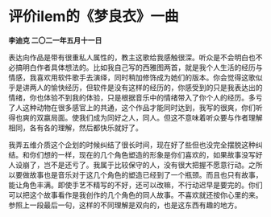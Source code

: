 # 评价ilem的《梦良衣》一曲
**李迪克	二〇二一年五月十一日**

表达向作品是带有很重私人属性的，教主这歌给我感触很深。听众是不会明白也不必搞明白作者具体想法的。比如我自己写的西雅图两首，就是我个人生活的经历与情感，我喜欢用软件歌手去演绎，同时稍加修饰成为她们的版本。你会觉得这歌似乎是讲两人的愉快经历，但软件是没有这样的经历的，你感受到的只是我表达出的情绪，你也体验不到我的体验，只是根据音乐中的情绪带入了你个人的经历。多亏了人这种动物在很多感官上的共通，这个作品才能同时达到，我写的很爽，你们听得也爽的双嬴局面。使我们成为同好之人，同人。但这不意味着听众要与作者理解相同，各有各的理解，然后都快乐就好了。

我弄五维介质这个企划的时候纠结了很长时间，现在好了些但也没完全摆脱这种纠结。和你们想的一样，现在的几个角色塑造的形象是你们喜欢的，如果故事没写好人设崩了，岂不是还亏了。我属于比较保守的人，没有很大把握不愿意行动。之所以要做故事也是音乐对于这几个角色的塑造已经到了一个瓶颈。而且也只有故事，能让角色丰满。即使手艺不精写的不好，还可以改嘛，不行动迟早是要完的。你们可以把这个故事看作是我创作的几个角色的同人故事。不喜欢就还按你心里的来。参照上一段最后一句，这样的不同理解是双向的，也是这东西有趣的地方。
